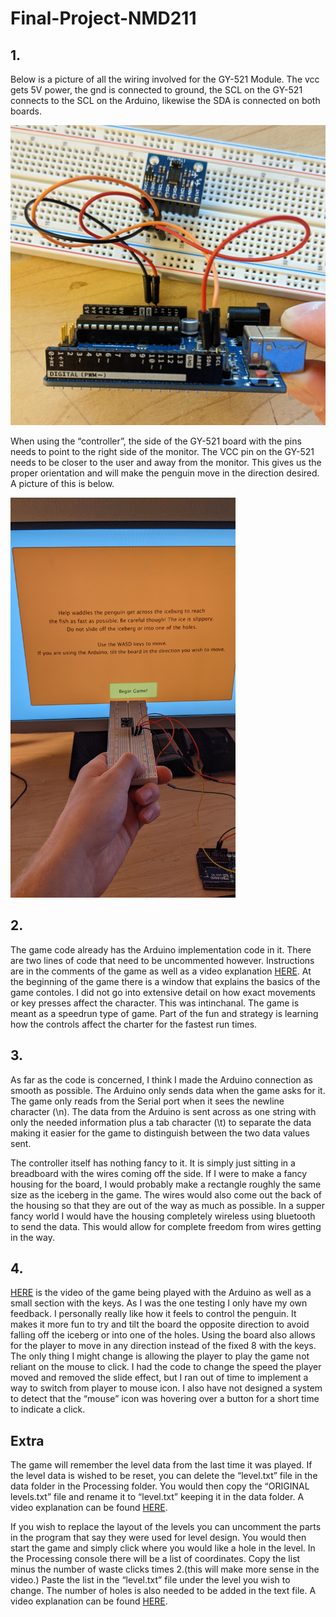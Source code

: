 # Final-Project-NMD211
## 1.
Below is a picture of all the wiring involved for the GY-521 Module. The vcc gets 5V power, the gnd is connected to ground, the SCL on the GY-521 connects to the SCL on the Arduino, likewise the SDA is connected on both boards.

<img src="images/wiring-controller.jpg" width = 640>

When using the “controller”, the side of the GY-521 board with the pins needs to point to the right side of the monitor. The VCC pin on the GY-521 needs to be closer to the user and away from the monitor. This gives us the proper orientation and will make the penguin move in the direction desired. A picture of this is below.

<img src="images/controller-orientation.jpg" height = 640>

## 2.
The game code already has the Arduino implementation code in it. There are two lines of code that need to be uncommented however. Instructions are in the comments of the game as well as a video explanation [HERE](https://photos.app.goo.gl/5CRFzZJayp9J78Ez9). At the beginning of the game there is a window that explains the basics of the game contoles. I did not go into extensive detail on how exact movements or key presses affect the character. This was intinchanal. The game is meant as a speedrun type of game. Part of the fun and strategy is learning how the controls affect the charter for the fastest run times.

## 3.
As far as the code is concerned, I think I made the Arduino connection as smooth as possible. The Arduino only sends data when the game asks for it. The game only reads from the Serial port when it sees the newline character (\n). The data from the Arduino is sent across as one string with only the needed information plus a tab character (\t) to separate the data making it easier for the game to distinguish between the two data values sent.

The controller itself has nothing fancy to it. It is simply just sitting in a breadboard with the wires coming off the side. If I were to make a fancy housing for the board, I would probably make a rectangle roughly the same size as the iceberg in the game. The wires would also come out the back of the housing so that they are out of the way as much as possible. In a supper fancy world I would have the housing completely wireless using bluetooth to send the data. This would allow for complete freedom from wires getting in the way.

## 4.
[HERE](https://photos.app.goo.gl/TmHLqzjvzyTZWNF7A) is the video of the game being played with the Arduino as well as a small section with the keys. As I was the one testing I only have my own feedback. I personally really like how it feels to control the penguin. It makes it more fun to try and tilt the board the opposite direction to avoid falling off the iceberg or into one of the holes. Using the board also allows for the player to move in any direction instead of the fixed 8 with the keys. The only thing I might change is allowing the player to play the game not reliant on the mouse to click. I had the code to change the speed the player moved and removed the slide effect, but I ran out of time to implement a way to switch from player to mouse icon. I also have not designed a system to detect that the “mouse” icon was hovering over a button for a short time to indicate a click.

## Extra
The game will remember the level data from the last time it was played. If the level data is wished to be reset, you can delete the “level.txt” file in the data folder in the Processing folder. You would then copy the “ORIGINAL levels.txt” file and rename it to “level.txt” keeping it in the data folder. A video explanation can be found [HERE](https://photos.app.goo.gl/BPZNymWb6knzZGEN8).

If you wish to replace the layout of the levels you can uncomment the parts in the program that say they were used for level design. You would then start the game and simply click where you would like a hole in the level. In the Processing console there will be a list of coordinates. Copy the list minus the number of waste clicks times 2.(this will make more sense in the video.) Paste the list in the “level.txt” file under the level you wish to change. The number of holes is also needed to be added in the text file. A video explanation can be found [HERE](https://photos.app.goo.gl/36QMxY1PowGykNkLA).
